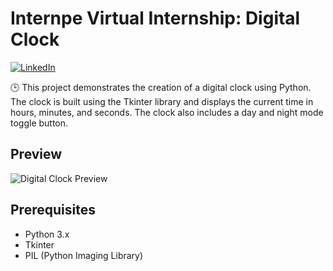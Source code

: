 # Internpe Virtual Internship: Digital Clock

[![LinkedIn](https://img.shields.io/badge/Share%20on-LinkedIn-blue)](https://www.linkedin.com/in/ram-sai-jagadish-yenugadhati-8909201b1)

🕒 This project demonstrates the creation of a digital clock using Python. The clock is built using the Tkinter library and displays the current time in hours, minutes, and seconds. The clock also includes a day and night mode toggle button.

## Preview

![Digital Clock Preview](![image](https://github.com/Ramsai170899/Digital-Clock_InternPe_Internship/blob/main/time.png))


## Prerequisites

- Python 3.x
- Tkinter
- PIL (Python Imaging Library)

